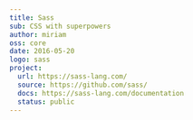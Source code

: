 ```yaml
---
title: Sass
sub: CSS with superpowers
author: miriam
oss: core
date: 2016-05-20
logo: sass
project:
  url: https://sass-lang.com/
  source: https://github.com/sass/
  docs: https://sass-lang.com/documentation
  status: public
---
```

